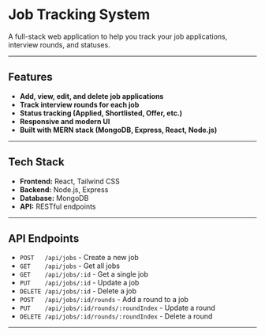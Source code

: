 # Job Tracking System

A full-stack web application to help you track your job applications, interview rounds, and statuses.

---

## Features

- **Add, view, edit, and delete job applications**
- **Track interview rounds for each job**
- **Status tracking (Applied, Shortlisted, Offer, etc.)**
- **Responsive and modern UI**
- **Built with MERN stack (MongoDB, Express, React, Node.js)**

---

## Tech Stack

- **Frontend:** React, Tailwind CSS
- **Backend:** Node.js, Express
- **Database:** MongoDB
- **API:** RESTful endpoints

---

## API Endpoints

- `POST   /api/jobs`              - Create a new job
- `GET    /api/jobs`              - Get all jobs
- `GET    /api/jobs/:id`          - Get a single job
- `PUT    /api/jobs/:id`          - Update a job
- `DELETE /api/jobs/:id`          - Delete a job
- `POST   /api/jobs/:id/rounds`   - Add a round to a job
- `PUT    /api/jobs/:id/rounds/:roundIndex`    - Update a round
- `DELETE /api/jobs/:id/rounds/:roundIndex`    - Delete a round

---